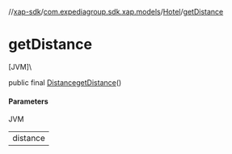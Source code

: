 //[xap-sdk](../../../index.md)/[com.expediagroup.sdk.xap.models](../index.md)/[Hotel](index.md)/[getDistance](get-distance.md)

# getDistance

[JVM]\

public final [Distance](../-distance/index.md)[getDistance](get-distance.md)()

#### Parameters

JVM

| |
|---|
| distance |
